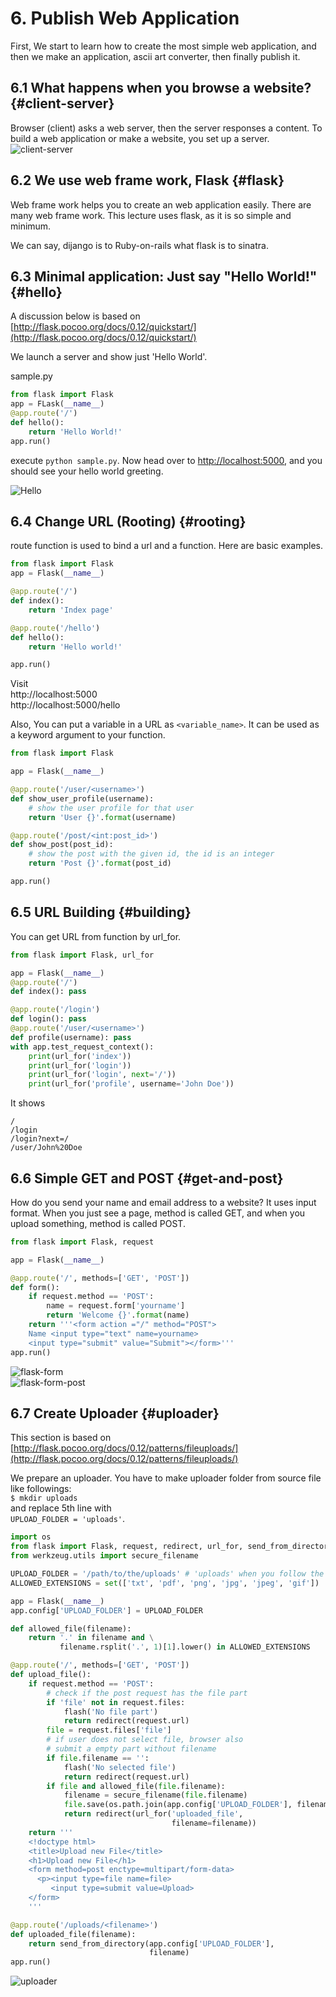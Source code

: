 # 6. Publish Web Application
First, We start to learn how to create the most simple web application, and then we make an application, ascii art converter, then finally publish it.

## 6.1 What happens when you browse a website? {#client-server}

Browser (client) asks a web server, then the server responses a content. To build a web application or make a website, you set up a server.
![client-server](../images/client-server.png)


## 6.2 We use web frame work, Flask {#flask}
Web frame work helps you to create an web application easily. There are many web frame work. This lecture uses flask, as it is so simple and minimum.

We can say, dijango is to Ruby-on-rails what flask is to sinatra.

## 6.3 Minimal application: Just say "Hello World!" {#hello}
A discussion below is based on 
[http://flask.pocoo.org/docs/0.12/quickstart/](http://flask.pocoo.org/docs/0.12/quickstart/)

We launch a server and show just 'Hello World'.

sample.py
```py
from flask import Flask
app = FLask(__name__)
@app.route('/')
def hello():
    return 'Hello World!'
app.run()
```

execute ```python sample.py```.
Now head over to [http://localhost:5000](http://localhost:5000), and you should see your hello world greeting.

![Hello](../images/flask-hello.png)


## 6.4 Change URL (Rooting) {#rooting}

route function is used to bind a url and a function. Here are basic examples.

```py
from flask import Flask
app = Flask(__name__)

@app.route('/')
def index():
    return 'Index page'

@app.route('/hello')
def hello():
    return 'Hello world!'

app.run()
```

Visit  
http://localhost:5000  
http://localhost:5000/hello



Also, You can put a variable in a URL as ```<variable_name>```. It can be used as a keyword argument to your function.


```py
from flask import Flask

app = Flask(__name__)

@app.route('/user/<username>')
def show_user_profile(username):
    # show the user profile for that user
    return 'User {}'.format(username)

@app.route('/post/<int:post_id>')
def show_post(post_id):
    # show the post with the given id, the id is an integer
    return 'Post {}'.format(post_id)

app.run()
```

## 6.5 URL Building {#building}

You can get URL from function by url_for.

```py
from flask import Flask, url_for

app = Flask(__name__)
@app.route('/')
def index(): pass

@app.route('/login')
def login(): pass
@app.route('/user/<username>')
def profile(username): pass
with app.test_request_context():
    print(url_for('index'))
    print(url_for('login'))
    print(url_for('login', next='/'))
    print(url_for('profile', username='John Doe'))
```

It shows
```
/
/login
/login?next=/
/user/John%20Doe
```

## 6.6 Simple GET and POST {#get-and-post}
How do you send your name and email address to a website? It uses input format. When you just see a page, method is called GET, and when you upload something, method is called POST.

```py
from flask import Flask, request

app = Flask(__name__)

@app.route('/', methods=['GET', 'POST'])
def form():
    if request.method == 'POST':
        name = request.form['yourname']
        return 'Welcome {}'.format(name)
    return '''<form action ="/" method="POST">
    Name <input type="text" name=yourname>
    <input type="submit" value="Submit"></form>'''
app.run()
```

![flask-form](../images/flask-form.png)  
![flask-form-post](../images/flask-form-post.png)

## 6.7 Create Uploader {#uploader}
This section is based on  
[http://flask.pocoo.org/docs/0.12/patterns/fileuploads/](http://flask.pocoo.org/docs/0.12/patterns/fileuploads/)

We prepare an uploader. 
You have to make uploader folder from source file like followings:  
```$ mkdir uploads```  
and replace 5th line with  
```UPLOAD_FOLDER = 'uploads'```.

```py
import os
from flask import Flask, request, redirect, url_for, send_from_directory, flash
from werkzeug.utils import secure_filename

UPLOAD_FOLDER = '/path/to/the/uploads' # 'uploads' when you follow the above.
ALLOWED_EXTENSIONS = set(['txt', 'pdf', 'png', 'jpg', 'jpeg', 'gif'])

app = Flask(__name__)
app.config['UPLOAD_FOLDER'] = UPLOAD_FOLDER

def allowed_file(filename):
    return '.' in filename and \
           filename.rsplit('.', 1)[1].lower() in ALLOWED_EXTENSIONS

@app.route('/', methods=['GET', 'POST'])
def upload_file():
    if request.method == 'POST':
        # check if the post request has the file part
        if 'file' not in request.files:
            flash('No file part')
            return redirect(request.url)
        file = request.files['file']
        # if user does not select file, browser also
        # submit a empty part without filename
        if file.filename == '':
            flash('No selected file')
            return redirect(request.url)
        if file and allowed_file(file.filename):
            filename = secure_filename(file.filename)
            file.save(os.path.join(app.config['UPLOAD_FOLDER'], filename))
            return redirect(url_for('uploaded_file',
                                    filename=filename))
    return '''
    <!doctype html>
    <title>Upload new File</title>
    <h1>Upload new File</h1>
    <form method=post enctype=multipart/form-data>
      <p><input type=file name=file>
         <input type=submit value=Upload>
    </form>
    '''

@app.route('/uploads/<filename>')
def uploaded_file(filename):
    return send_from_directory(app.config['UPLOAD_FOLDER'],
                               filename)
app.run()
```

![uploader](../images/uploader.png)
